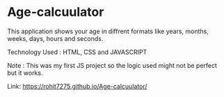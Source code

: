 # Age-calcuulator
This application shows your age in diffrent formats like years, months, weeks, days, hours and seconds.

Technology Used : HTML, CSS and JAVASCRIPT

Note : This was my first JS project so the logic used might not be perfect but it works.

Link: https://rohit7275.github.io/Age-calcuulator/
